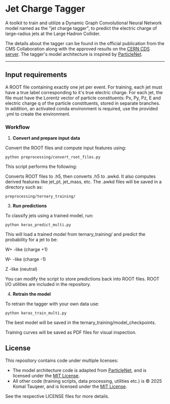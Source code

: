 # Jet Charge Tagger 

A toolkit to train and utilize a Dynamic Graph Convolutional Neural Network model named as the "jet charge tagger", to predict the electric charge of large-radius jets at the Large Hadron Collider. 

The details about the tagger can be found in the official publication from the CMS Collaboration along with the approved results on the [CERN CDS server](https://cds.cern.ch/record/2904357/files/DP2024_044.pdf). The tagger's model architecture is inspired by [ParticleNet](https://arxiv.org/abs/1902.08570).

-----
## Input requirements

A ROOT file containing exactly one jet per event. For training, each jet must have a true label corresponding to it's true electric charge.
For each jet, the file must have the Lorentz vector of particle constituents: Px, Py, Pz, E and electric charge q of the particle constituents, stored in separate branches. In addition, an activated conda environment is required, use the provided .yml to create the environment.

### Workflow

1. **Convert and prepare input data**

Convert the ROOT files and compute input features using:

```python preprocessing/convert_root_files.py```

This script performs the following:

Converts ROOT files to .h5, then converts .h5 to .awkd. It also computes derived features like jet\_pt, jet\_mass, etc.
The .awkd files will be saved in a directory such as:

```preprocessing/ternary_training/```

3. **Run predictions**

To classify jets using a trained model, run:

```python keras_predict_multi.py```

This will load a trained model from ternary_training/ and predict the probability for a jet to be:

W+ -like (charge +1)

W- -like (charge -1)

Z -like (neutral)

You can modify the script to store predictions back into ROOT files.
ROOT I/O utilities are included in the repository.

4. **Retrain the model**

To retrain the tagger with your own data use:

```python keras_train_multi.py```

The best model will be saved in the ternary_training/model_checkpoints.

Training curves will be saved as PDF files for visual inspection.

## License

This repository contains code under multiple licenses:

- The model architecture code is adapted from [ParticleNet](https://arxiv.org/abs/1902.08570), and is licensed under the [MIT License](LICENSE_ORIGINAL).
- All other code (training scripts, data processing, utilities etc.) is © 2025 Komal Tauqeer, and is licensed under the [MIT License](LICENSE_NEW).

See the respective LICENSE files for more details.

